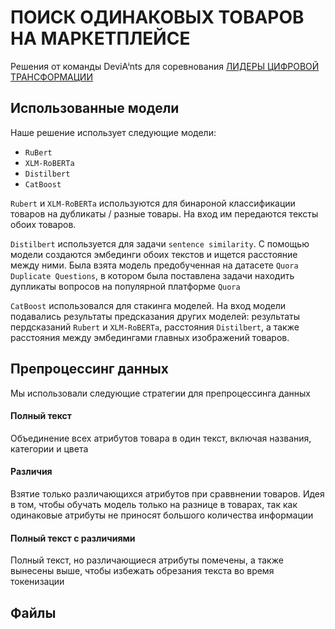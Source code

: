 # ПОИСК ОДИНАКОВЫХ ТОВАРОВ НА МАРКЕТПЛЕЙСЕ

Решения от команды DeviAⁱnts для соревнования [ЛИДЕРЫ ЦИФРОВОЙ ТРАНСФОРМАЦИИ](https://leaders2023.innoagency.ru)

## Использованные модели
Наше решение использует следующие модели:
* `RuBert`
* `XLM-RoBERTa`
* `Distilbert`
* `CatBoost`

`Rubert` и `XLM-RoBERTa` используются для бинароной классификации товаров на дубликаты / разные товары. На вход им передаются тексты обоих товаров.

`Distilbert` используется для задачи `sentence similarity`. С помощью модели создаются эмбединги обоих текстов и ищется расстояние между ними. Была взята модель предобученная на датасете `Quora Duplicate Questions`, в котором была поставлена задачи находить дупликаты вопросов на популярной платформе `Quora`

`CatBoost` использовался для стакинга моделей. На вход модели подавались результаты 
предсказания других моделей: результаты пердсказаний `Rubert` и `XLM-RoBERTa`, расстояния `Distilbert`, а также расстояния между эмбедингами главных изображений товаров.

## Препроцессинг данных
Мы использовали следующие стратегии для препроцессинга данных

#### Полный текст
Объединение всех атрибутов товара в один текст, включая названия, категории и цвета

#### Различия
Взятие только различающихся атрибутов при сраввнении товаров. Идея в том, чтобы обучать модель только на разнице в товарах, так как одинаковые атрибуты не приносят большого количества информации

#### Полный текст с различиями
Полный текст, но различающиеся атрибуты помечены, а также вынесены выше, чтобы избежать обрезания текста во время токенизации

## Файлы
